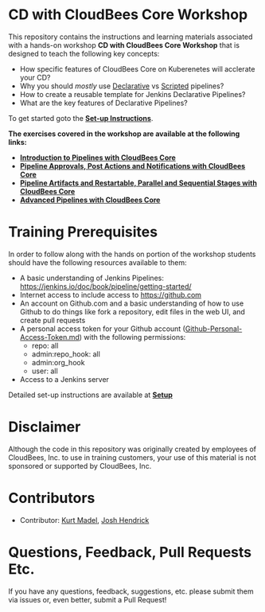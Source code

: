 # CD with CloudBees Core Workshop

This repository contains the instructions and learning materials associated with a hands-on workshop **CD with CloudBees Core Workshop** that is designed to teach the following key concepts:

  * How specific features of CloudBees Core on Kuberenetes will acclerate your CD?
  * Why you should *mostly* use [Declarative](https://jenkins.io/doc/book/pipeline/syntax/#declarative-pipeline) vs [Scripted](https://jenkins.io/doc/book/pipeline/syntax/#scripted-pipeline) pipelines?
  * How to create a reusable template for Jenkins Declarative Pipelines?
  * What are the key features of Declarative Pipelines?


To get started goto the [**Set-up Instructions**](Setup.md).

**The exercises covered in the workshop are available at the following links:**

  * [**Introduction to Pipelines with CloudBees Core**](exercises/intro-pipeline-cb-core.md)
  * [**Pipeline Approvals, Post Actions and Notifications with CloudBees Core**](exercises/approvals-post-cb-core.md)
  * [**Pipeline Artifacts and Restartable, Parallel and Sequential Stages with CloudBees Core**](exercises/artifacts-parallel-sequential-cb-core.md)
  * [**Advanced Pipelines with CloudBees Core**](exercises/advanced-pipeline-cb-core.md)

# Training Prerequisites

In order to follow along with the hands on portion of the workshop students should have the following resources available to them:

  * A basic understanding of Jenkins Pipelines: https://jenkins.io/doc/book/pipeline/getting-started/ 
  * Internet access to include access to https://github.com
  * An account on Github.com and a basic understanding of how to use Github to do things like fork a repository, edit files in the web UI, and create pull requests
  * A personal access token for your Github account ([Github-Personal-Access-Token.md](Github-Personal-Access-Token.md)) with the following permissions:
    - repo: all
    - admin:repo_hook: all
    - admin:org_hook
    - user: all
  * Access to a Jenkins server
  
Detailed set-up instructions are available at **[Setup](Setup.md)**

# Disclaimer

Although the code in this repository was originally created by employees of CloudBees, Inc. to use in training customers, your use of this material is not sponsored or supported by CloudBees, Inc.

# Contributors 

* Contributor: [Kurt Madel](https://github.com/kmadel), [Josh Hendrick](https://github.com/jhendrick)
 
# Questions, Feedback, Pull Requests Etc.

If you have any questions, feedback, suggestions, etc. please submit them via issues or, even better, submit a Pull Request!
